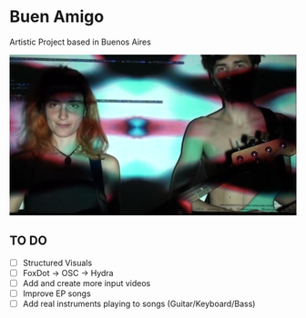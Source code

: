 # Buen Amigo

Artistic Project based in Buenos Aires

![IMAGE ALT TEXT HERE](Media/photo1.png)

## TO DO

- [ ] Structured Visuals
- [ ] FoxDot -> OSC -> Hydra
- [ ] Add and create more input videos
- [ ] Improve EP songs
- [ ] Add real instruments playing to songs (Guitar/Keyboard/Bass)
